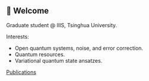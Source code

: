 ## 🦚 Welcome

Graduate student @ IIIS, Tsinghua University.

Interests:
- Open quantum systems, noise, and error correction.
- Quantum resources.
- Variational quantum state ansatzes.

[Publications](https://scholar.google.com/citations?hl=en&user=_9ldhRwAAAAJ)
